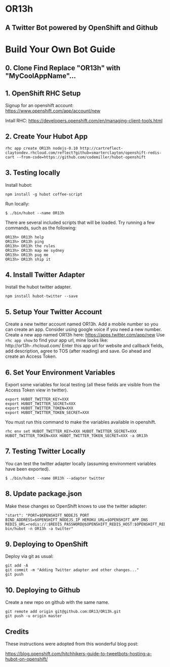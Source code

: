 # OR13h 

## A Twitter Bot powered by OpenShift and Github


Build Your Own Bot Guide
=======

## 0. Clone Find Replace "OR13h" with "MyCoolAppName"...

## 1. OpenShift RHC Setup

Signup for an openshift account: https://www.openshift.com/app/account/new

Intall RHC: https://developers.openshift.com/en/managing-client-tools.html

## 2. Create Your Hubot App

```
rhc app create OR13h nodejs-0.10 http://cartreflect-claytondev.rhcloud.com/reflect?github=smarterclayton/openshift-redis-cart --from-code=https://github.com/codemiller/hubot-openshift
```

## 3. Testing locally

Install hubot:

```
npm install -g hubot coffee-script
```

Run locally:

```
$ ./bin/hubot --name OR13h
```

There are several included scripts that will be loaded. Try running a few commands, such as the following:

```
OR13h> OR13h help
OR13h> OR13h ping
OR13h> OR13h the rules
OR13h> OR13h map me sydney
OR13h> OR13h pug me
OR13h> OR13h ship it
```

## 4. Install Twitter Adapter

Install the hubot twitter adapter.

```
npm install hubot-twitter --save
```

## 5. Setup Your Twitter Account

Create a new twitter account named OR13h. 
Add a mobile number so you can create an app. Consider using google voice if you need a new number.
Create a new app named OR13h here: https://apps.twitter.com/app/new
Use  ``` rhc app show ``` to find your app url, mine looks like: http://or13h-<OpenShiftAccount>.rhcloud.com/
Enter this app url for website and callback fields, add description, agree to TOS (after reading) and save.
Go ahead and create an Access Token.

## 6. Set Your Environment Variables

Export some variables for local testing (all these fields are visible from the Access Token view in twitter).

```
export HUBOT_TWITTER_KEY=XXX
export HUBOT_TWITTER_SECRET=XXX
export HUBOT_TWITTER_TOKEN=XXX
export HUBOT_TWITTER_TOKEN_SECRET=XXX
```

You must run this command to make the variables available in openshift.

```
rhc env set HUBOT_TWITTER_KEY=XXX HUBOT_TWITTER_SECRET=XXX HUBOT_TWITTER_TOKEN=XXX HUBOT_TWITTER_TOKEN_SECRET=XXX -a OR13h
```

## 7. Testing Twitter Locally

You can test the twitter adapter locally (assuming environment variables have been exported).

```
$ ./bin/hubot --name OR13h --adapter twitter
```

## 8. Update package.json

Make these changes so OpenShift knows to use the twitter adapter: 

```
"start": "PORT=$OPENSHIFT_NODEJS_PORT BIND_ADDRESS=$OPENSHIFT_NODEJS_IP HEROKU_URL=$OPENSHIFT_APP_DNS REDIS_URL=redis://:$REDIS_PASSWORD@$OPENSHIFT_REDIS_HOST:$OPENSHIFT_REDIS_PORT bin/hubot -n OR13h -a twitter"
```

## 9. Deploying to OpenShift

Deploy via git as usual:

```
git add -A
git commit -m "Adding Twitter adapter and other changes..."
git push
```

## 10. Deploying to Github

Create a new repo on github with the same name.

```
git remote add origin git@github.com:OR13/OR13h.git
git push -u origin master
```

## Credits

These instructions were adopted from this wonderful blog post:

https://blog.openshift.com/hitchhikers-guide-to-tweetbots-hosting-a-hubot-on-openshift/

